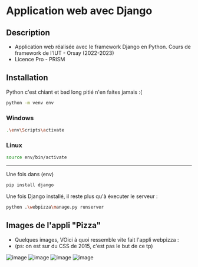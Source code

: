 # Application web avec Django

## Description

- Application web réalisée avec le framework Django en Python. Cours de framework de l'IUT - Orsay (2022-2023)
- Licence Pro - PRISM

## Installation

Python c'est chiant et bad long pitié n'en faites jamais :( 

```bash
python -m venv env
```

### Windows
```bash
.\env\Scripts\activate
```

### Linux
```bash
source env/bin/activate
```
<hr>

Une fois dans (env)
```bash
pip install django
```

Une fois Django installé, il reste plus qu'à éxecuter le serveur :

```bash
python .\webpizza\manage.py runserver
```


## Images de l'appli "Pizza" 
- Quelques images, VOici à quoi ressemble vite fait l'appli webpizza :
- (ps: on est sur du CSS de 2015, c'est pas le but de ce tp)

![image](https://github.com/Suylo/Django-Python-Webapp/assets/31633046/804067a8-a376-4d47-a577-e2c73229b1da)
![image](https://github.com/Suylo/Django-Python-Webapp/assets/31633046/235a17cc-259c-4bff-ba36-c1670f0e1b67)
![image](https://github.com/Suylo/Django-Python-Webapp/assets/31633046/f0e9c38a-ba67-4336-912e-ac4008967ef3)
![image](https://github.com/Suylo/Django-Python-Webapp/assets/31633046/8d0b4c5a-5c94-4325-8907-be8a6025669a)
